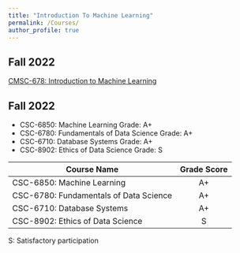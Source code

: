 ```yaml
---
title: "Introduction To Machine Learning"
permalink: /Courses/
author_profile: true
---
```


## Fall 2022
[CMSC-678: Introduction to Machine Learning](https://manasgaur.github.io/CMSC-678/)

## Fall 2022  
* CSC-6850: Machine Learning                 Grade: A+  
* CSC-6780: Fundamentals of Data Science     Grade: A+  
* CSC-6710: Database Systems                 Grade: A+  
* CSC-8902: Ethics of Data Science           Grade: S


|              **Course Name**           | **Grade Score**  |
|----------------------------------------|:----------------:|
| CSC-6850: Machine Learning             |        A+        |
| CSC-6780: Fundamentals of Data Science |        A+        |
| CSC-6710: Database Systems             |        A+        |
| CSC-8902: Ethics of Data Science       |       S          |


S: Satisfactory participation